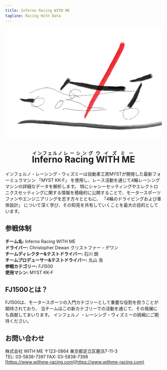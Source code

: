 ```yaml
---
title: Inferno Racing WITH ME 
tagline: Racing With Data
---
```


<p align="center">
  <img src="assets/temp_logo.png" alt="Inferno Racing Logo" />
  <h1 align="center"> <ruby>Inferno<rt>インフェルノ</rt> Racing<rt>レーシング</rt> WITH ME<rt>ウイズミー</rt> </ruby> </h1>
</p>

インフェルノ・レーシング・ウィズミーは自動車工房MYSTが開発した最新フォーミュラマシン 「MYST KK-F」 を使用し、レース活動を通じて4輪レーシングマシンの詳細なデータを解析します。 特にシャシーセッティングやエレクトロニクスセッティングに関する情報を積極的に公開することで、モータースポーツファンやエンジニアリングを志す方々とともに、 「4輪のドライビングおよび車体設計」 について深く学び、その知見を共有していくことを最大の目的としています。 

## 参戦体制
**チーム名:** Inferno Racing WITH ME   
**ドライバー:** Christopher Dewan クリストファー・デワン  
**チームディレクター&テストドライバー:** 石川 朗   
**チームプロデューサー&テストドライバー:** 丸山 浩   
**参戦カテゴリー:** FJ1500   
**使用マシン:** MYST KK-F   

## FJ1500とは？
FJ1500は、モータースポーツの入門カテゴリーとして重要な役割を担うことが期待されており、 
当チームはこの新カテゴリーでの活動を通じて、その発展にも貢献してまいります。 インフェルノ 
・レーシング・ウィズミーの挑戦にご期待ください。 


## お問い合わせ
株式会社 WITH ME 〒123-0864 東京都足立区鹿浜7-11-3   
TEL: 03-5838-7397 FAX: 03-5838-7398   
[https://www.withme-racing.com](https://www.withme-racing.com)   






